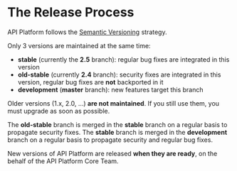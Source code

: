 # The Release Process

API Platform follows the [Semantic Versioning](https://semver.org) strategy.

Only 3 versions are maintained at the same time:

* **stable** (currently the **2.5** branch): regular bug fixes are integrated in this version
* **old-stable** (currently **2.4** branch): security fixes are integrated in this version, regular bug fixes are **not** backported in it
* **development** (**master** branch): new features target this branch

Older versions (1.x, 2.0, …) **are not maintained**. If you still use them, you must upgrade as soon as possible.

The **old-stable** branch is merged in the **stable** branch on a regular basis to propagate security fixes.
The **stable** branch is merged in the **development** branch on a regular basis to propagate security and regular bug fixes.

New versions of API Platform are released **when they are ready**, on the behalf of the API Platform Core Team.

